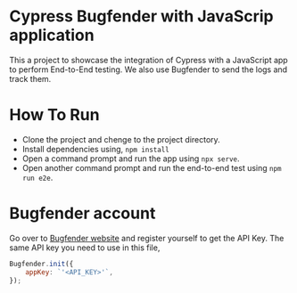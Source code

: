 # Cypress Bugfender with JavaScrip application

This a project to showcase the integration of Cypress with a JavaScript app to perform End-to-End testing. We also use Bugfender to send the logs and track them.

# How To Run
- Clone the project and chenge to the project directory.
- Install dependencies using, `npm install`
- Open a command prompt and run the app using `npx serve`.
- Open another command prompt and run the end-to-end test using `npm run e2e`.

# Bugfender account
Go over to [Bugfender website](https://bugfender.com/) and register yourself to get the API Key. The same API key you need to use in this file,

```js
Bugfender.init({
    appKey: `'<API_KEY>'`,
});
```